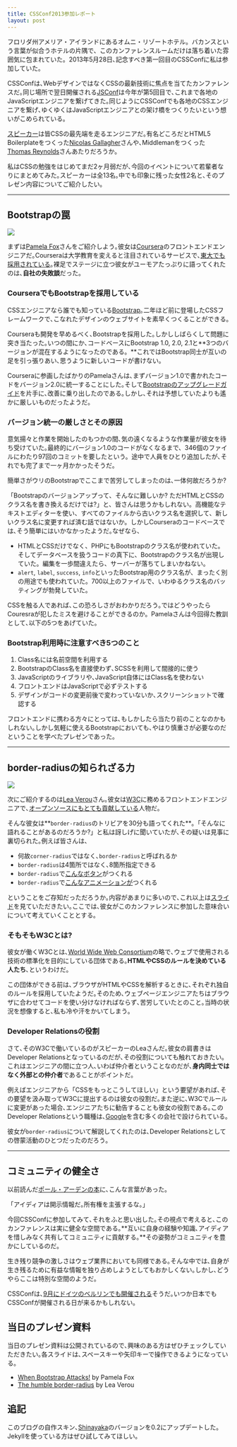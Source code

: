 ```yaml
---
title: CSSConf2013参加レポート
layout: post
---
```


フロリダ州アメリア・アイランドにあるオムニ・リゾートホテル。バカンスという言葉が似合うホテルの片隅で、このカンファレンスルームだけは落ち着いた雰囲気に包まれていた。2013年5月28日､記念すべき第一回目のCSSConfに私は参加していた。

CSSConfは､WebデザインではなくCSSの最新技術に焦点を当てたカンファレンスだ｡同じ場所で翌日開催される[JSConf](http://2013.jsconf.us/)は今年が第5回目で､これまで各地のJavaScriptエンジニアを繋げてきた｡同じようにCSSConfでも各地のCSSエンジニアを繋げ､ゆくゆくはJavaScriptエンジニアとの架け橋をつくりたいという想いがこめられている｡

[スピーカー](http://cssconf.com/speakers.html)は皆CSSの最先端を走るエンジニアだ｡有名どころだとHTML5 Boilerplateをつくった[Nicolas Gallagher](https://twitter.com/necolas)さんや､Middlemanをつくった[
Thomas Reynolds](https://twitter.com/tdreyno)さんあたりだろうか｡

私はCSSの勉強をはじめてまだ2ヶ月弱だが､今回のイベントについて若輩者なりにまとめてみた｡スピーカーは全13名｡中でも印象に残った女性2名と､そのプレゼン内容についてご紹介したい｡

---

## Bootstrapの罠
![](https://dl.dropboxusercontent.com/u/31114442/images.ellekasai.com/pamelafox.jpg)

まずは[Pamela Fox](https://twitter.com/pamelafox)さんをご紹介しよう｡彼女は[Coursera](https://www.coursera.org/)のフロントエンドエンジニアだ｡Courseraは大学教育を変えると注目されているサービスで､[東大でも採用されている](http://president.jp/articles/-/9398)｡裸足でステージに立つ彼女がユーモアたっぷりに語ってくれたのは､**自社の失敗談**だった｡

### CourseraでもBootstrapを採用している
CSSエンジニアなら誰でも知っている[Bootstrap](http://twitter.github.io/bootstrap/index.html)｡二年ほど前に登場したCSSフレームワークで､こなれたデザインのウェブサイトを素早くつくることができる｡

Courseraも開発を早めるべく､Bootstrapを採用した｡しかししばらくして問題に突き当たった｡いつの間にか､コードベースにBootstrap 1.0, 2.0, 2.1と**3つのバージョンが混在するようになったのである。**これではBootstrap同士が互いの足を引っ張りあい､思うように新しいコードが書けない｡

Courseraに参画したばかりのPamelaさんは､まずバージョン1.0で書かれたコードをバージョン2.0に統一することにした｡そして[Bootstrapのアップグレードガイド](http://twitter.github.io/bootstrap/upgrading.html)を片手に､改善に乗り出したのである｡しかし､それは予想していたよりも遙かに厳しいものだったようだ｡

### バージョン統一の厳しさとその原因
意気揚々と作業を開始したのもつかの間､気の遠くなるような作業量が彼女を待ち受けていた｡最終的にバージョン1.0のコードがなくなるまで、346個のファイルにわたり97回のコミットを要したという。途中で人員をひとり追加したが､それでも完了まで一ヶ月かかったそうだ｡

簡単さがウリのBootstrapでここまで苦労してしまったのは､一体何故だろうか?

「Bootstrapのバージョンアップって、そんなに難しいか? ただHTMLとCSSのクラス名を書き換えるだけでは?」と、皆さんは思うかもしれない。高機能なテキストエディターを使い、すべてのファイルから古いクラス名を選択して、新しいクラス名に変更すれば済む話ではないか。しかしCourseraのコードベースでは､そう簡単にはいかなかったようだ｡なぜなら､

* HTMLとCSSだけでなく、PHPにもBootstrapのクラス名が使われていた。そしてデータベースを扱うコードの真下に、Bootstrapのクラス名が出現していた。編集を一歩間違えたら、サーバーが落ちてしまいかねない。
* `alert`, `label`, `success`, `info`といったBootstrap用のクラス名が、まったく別の用途でも使われていた。700以上のファイルで、いわゆるクラス名のバッティングが勃発していた。

CSSを触る人であれば､この恐ろしさがおわかりだろう｡ではどうやったらCouresraが犯したミスを避けることができるのか。Pamelaさんは今回得た教訓として､以下の5つをあげていた。

### Bootstrap利用時に注意すべき5つのこと

1. Class名には名前空間を利用する
2. BootstrapのClass名を直接使わず､SCSSを利用して間接的に使う
3. JavaScriptのライブラリや､JavaScript自体にはClass名を使わない
4. フロントエンドはJavaScriptで必ずテストする
5. デザインがコードの変更前後で変わっていないか､スクリーンショットで確認する

フロントエンドに携わる方々にとっては､もしかしたら当たり前のことなのかもしれない｡しかし気軽に使えるBootstrapにおいても､やはり慎重さが必要なのだということを学べたプレゼンであった｡

---

## border-radiusの知られざる力
![](https://dl.dropboxusercontent.com/u/31114442/images.ellekasai.com/leaverou.jpg)

次にご紹介するのは[Lea Verou](https://twitter.com/leaverou)さん｡彼女は[W3C](http://docs.webplatform.org/wiki/Main_Page)に務めるフロントエンドエンジニアで､[オープンソースにもとても貢献している](https://github.com/LeaVerou)人物だ｡

そんな彼女は**`border-radius`のトリビアを30分も語ってくれた**｡「そんなに語れることがあるのだろうか?」と私は訝しげに聞いていたが､その疑いは見事に裏切られた｡例えば皆さんは､

* 何故`corner-radius`ではなく､`border-radius`と呼ばれるか
* `border-radius`は4箇所ではなく､8箇所指定できる
* `border-radius`で[こんなボタン](http://archive.simurai.com/lab/buttons/)がつくれる
* `border-radius`で[こんなアニメーションが](http://leaverou.github.io/animatable/)つくれる

ということをご存知だっただろうか｡内容があまりに多いので､これ以上は[スライド](http://lea.verou.me/humble-border-radius/#for-browser)を見ていただきたい｡ここでは､彼女がこのカンファレンスに参加した意味合いについて考えていくこととする｡

### そもそもW3Cとは?
彼女が働くW3Cとは､[World Wide Web Consortium](http://ja.wikipedia.org/wiki/World_Wide_Web_Consortium)の略で､ウェブで使用される技術の標準化を目的にしている団体である｡**HTMLやCSSのルールを決めている人たち**､というわけだ｡

この団体ができる前は､ブラウザがHTMLやCSSを解析するときに､それぞれ独自のルールを採用していたようだ｡そのため､ウェブページエンジニアたちはブラウザに合わせてコードを使い分けなければならず､苦労していたとのこと｡当時の状況を想像すると､私も冷や汗をかいてしまう｡

### Developer Relationsの役割
さて､そのW3Cで働いているのがスピーカーのLeaさんだ｡彼女の肩書きはDeveloper Relationsとなっているのだが､その役割についても触れておきたい｡
これはエンジニアの間に立つ人､いわば仲介者ということなのだが､**身内同士ではなく外部との仲介者**であることがポイントだ｡

例えばエンジニアから「CSSをもっとこうしてほしい」という要望があれば､その要望を汲み取ってW3Cに提出するのは彼女の役割だ｡また逆に､W3Cでルールに変更があった場合､エンジニアたちに勧告することも彼女の役割である｡このDeveloper Relationsという職種は､[Google](http://fumit.blogspot.com/2011/01/google-developer-relations.html)を含む多くの会社で設けられている｡

彼女が`border-radius`について解説してくれたのは､Developer Relationsとしての啓蒙活動のひとつだったのだろう｡

---

## コミュニティの健全さ
以前読んだ[ポール・アーデンの本](http://www.amazon.co.jp/product-reviews/4902593084/ref=dp_top_cm_cr_acr_txt?ie=UTF8&showViewpoints=1)に､こんな言葉があった｡

「アイディアは開示情報だ｡所有権を主張するな｡」

今回CSSConfに参加してみて､それをふと思い出した｡その視点で考えると､このカンファレンスは実に健全な空間である｡**互いに自身の経験や知識､アイディアを惜しみなく共有してコミュニティに貢献する｡**その姿勢がコミュニティを豊かにしているのだ｡

生き残り競争の激しさはウェブ業界においても同様である｡そんな中では､自身が生き残るために有益な情報を独り占めしようとしてもおかしくない｡しかし､どうやらここは特別な空間のようだ｡

CSSConfは､[9月にドイツのベルリンでも開催される](http://2013.cssconf.eu/)そうだ｡いつか日本でもCSSConfが開催される日が来るかもしれない｡

## 当日のプレゼン資料
当日のプレゼン資料は公開されているので､興味のある方はぜひチェックしていただきたい｡各スライドは､スペースキーや矢印キーで操作できるようになっている｡

* [When Bootstrap Attacks!](http://slid.es/pamelafox/when-bootstrap-attacks) by Pamela Fox
* [The humble border-radius](http://lea.verou.me/humble-border-radius/#for-browser) by Lea Verou

## 追記
このブログの自作スキン､[Shinayaka](https://github.com/ellekasai/shinayaka)のバージョンを0.2にアップデートした｡Jekyllを使っている方はぜひ試してみてほしい｡